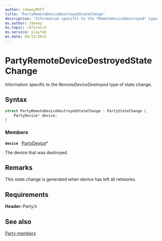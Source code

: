 ```yaml
---
author: jdeweyMSFT
title: "PartyRemoteDeviceDestroyedStateChange"
description: "Information specific to the *RemoteDeviceDestroyed* type of state change."
ms.author: jdewey
ms.topic: reference
ms.service: playfab
ms.date: 04/21/2022
---
```


# PartyRemoteDeviceDestroyedStateChange  

Information specific to the *RemoteDeviceDestroyed* type of state change.  

## Syntax  
  
```cpp
struct PartyRemoteDeviceDestroyedStateChange : PartyStateChange {  
    PartyDevice* device;  
}  
```
  
### Members  
  
**`device`** &nbsp; [PartyDevice](../classes/PartyDevice/partydevice.md)*  
  
The device that was destroyed.
  
## Remarks  
  
This state change is generated when device has left all networks.
  
## Requirements  
  
**Header:** Party.h
  
## See also  
[Party members](../party_members.md)  

  
  
